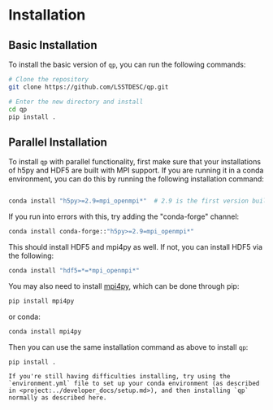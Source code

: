 # Installation

## Basic Installation

To install the basic version of `qp`, you can run the following commands:

```bash
# Clone the repository
git clone https://github.com/LSSTDESC/qp.git

# Enter the new directory and install
cd qp
pip install .
```

## Parallel Installation

To install `qp` with parallel functionality, first make sure that your installations of h5py and HDF5 are built with MPI support. If you are running it in a conda environment, you can do this by running the following installation command:

```bash

conda install "h5py>=2.9=mpi_openmpi*"  # 2.9 is the first version built with mpi on this channel

```

If you run into errors with this, try adding the "conda-forge" channel:

```bash
conda install conda-forge::"h5py>=2.9=mpi_openmpi*"
```

This should install HDF5 and mpi4py as well. If not, you can install HDF5 via the following:

```bash
conda install "hdf5=*=*mpi_openmpi*"
```

You may also need to install [mpi4py](https://mpi4py.readthedocs.io/en/stable/install.html), which can be done through pip:

```bash
pip install mpi4py
```

or conda:

```bash
conda install mpi4py
```

Then you can use the same installation command as above to install `qp`:

```bash
pip install .
```

```{tip}
If you're still having difficulties installing, try using the `environment.yml` file to set up your conda environment (as described in <project:../developer_docs/setup.md>), and then installing `qp` normally as described here.
```
